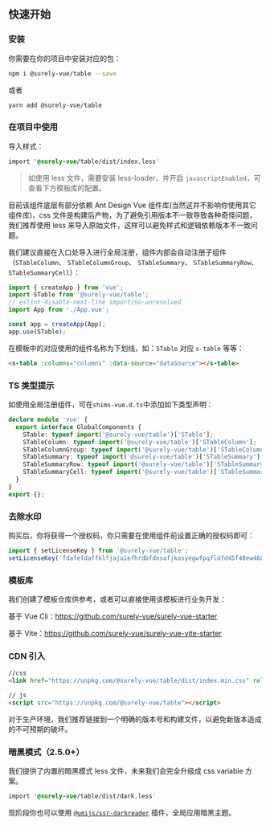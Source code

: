 ## 快速开始

### 安装

你需要在你的项目中安装对应的包：

```bash
npm i @surely-vue/table --save
```

或者

```bash
yarn add @surely-vue/table
```

### 在项目中使用

导入样式：

```css
import '@surely-vue/table/dist/index.less'
```

> 如使用 less 文件，需要安装 less-loader，并开启 `javascriptEnabled`，可查看下方模板库的配置。

目前该组件底层有部分依赖 Ant Design Vue 组件库(当然这并不影响你使用其它组件库)，css 文件是构建后产物，为了避免引用版本不一致导致各种奇怪问题，我们推荐使用 less 来导入原始文件，这样可以避免样式和逻辑依赖版本不一致问题。

我们建议直接在入口处导入进行全局注册，组件内部会自动注册子组件（`STableColumn`、 `STableColumnGroup`、 `STableSummary`、 `STableSummaryRow`、 `STableSummaryCell`）：

```js
import { createApp } from 'vue';
import STable from '@surely-vue/table';
// eslint-disable-next-line import/no-unresolved
import App from './App.vue';

const app = createApp(App);
app.use(STable);
```

在模板中的对应使用的组件名称为下划线，如：`STable` 对应 `s-table` 等等：

```html
<s-table :columns="columns" :data-source="dataSource"></s-table>
```

### TS 类型提示

如使用全局注册组件，可在`shims-vue.d.ts`中添加如下类型声明：

```ts
declare module 'vue' {
  export interface GlobalComponents {
    STable: typeof import('@surely-vue/table')['STable'];
    STableColumn: typeof import('@surely-vue/table')['STableColumn'];
    STableColumnGroup: typeof import('@surely-vue/table')['STableColumnGroup'];
    STableSummary: typeof import('@surely-vue/table')['STableSummary'];
    STableSummaryRow: typeof import('@surely-vue/table')['STableSummaryRow'];
    STableSummaryCell: typeof import('@surely-vue/table')['STableSummaryCell'];
  }
}
export {};
```

### 去除水印

购买后，你将获得一个授权码，你只需要在使用组件前设置正确的授权码即可：

```js
import { setLicenseKey } from '@surely-vue/table';
setLicenseKey('fdafefdaffklfjajuiefhrdbfdnsafjkasyegwfpqfldfd45f48ew468fr5ds');
```

### 模板库

我们创建了模板仓库供参考，或者可以直接使用该模板进行业务开发：

基于 Vue Cli：https://github.com/surely-vue/surely-vue-starter

基于 Vite：https://github.com/surely-vue/surely-vue-vite-starter

### CDN 引入

```html
//css
<link href="https://unpkg.com/@surely-vue/table/dist/index.min.css" rel="stylesheet" />

// js
<script src="https://unpkg.com/@surely-vue/table"></script>
```

对于生产环境，我们推荐链接到一个明确的版本号和构建文件，以避免新版本造成的不可预期的破坏。

### 暗黑模式（2.5.0+）

我们提供了内置的暗黑模式 less 文件，未来我们会完全升级成 css variable 方案。

```css
import '@surely-vue/table/dist/dark.less'
```

现阶段你也可以使用 [`@umijs/ssr-darkreader`](https://github.com/chenshuai2144/darkreader) 插件，全局应用暗黑主题。
